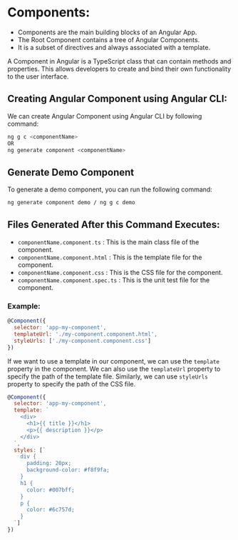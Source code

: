 # Components:

- Components are the main building blocks of an Angular App.
- The Root Component contains a tree of Angular Components.
- It is a subset of directives and always associated with a template.

A Component in Angular is a TypeScript class that can contain methods and properties. This allows developers to create and bind their own functionality to the user interface.

## Creating Angular Component using Angular CLI:

We can create Angular Component using Angular CLI by following command:

```bash
ng g c <componentName>
OR
ng generate component <componentName>
```

## Generate Demo Component

To generate a demo component, you can run the following command:

```bash
ng generate component demo / ng g c demo
```

## Files Generated After this Command Executes:

- `componentName.component.ts` : This is the main class file of the component.
- `componentName.component.html` : This is the template file for the component.
- `componentName.component.css` : This is the CSS file for the component.
- `componentName.component.spec.ts` : This is the unit test file for the component.

### Example:

```js
@Component({
  selector: 'app-my-component',
  templateUrl: './my-component.component.html',
  styleUrls: ['./my-component.component.css']
})
```

If we want to use a template in our component, we can use the `template` property in the component. We can also use the `templateUrl` property to specify the path of the template file. Similarly, we can use `styleUrls` property to specify the path of the CSS file.

```js
@Component({
  selector: 'app-my-component',
  template: `
    <div>
      <h1>{{ title }}</h1>
      <p>{{ description }}</p>
    </div>
  `,
  styles: [`
    div {
      padding: 20px;
      background-color: #f8f9fa;
    }
    h1 {
      color: #007bff;
    }
    p {
      color: #6c757d;
    }
  `]
})
```
